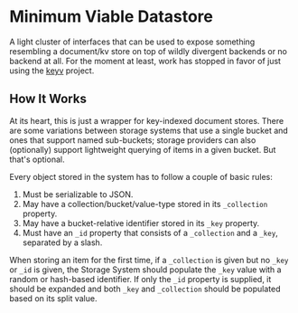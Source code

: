 # Minimum Viable Datastore

A light cluster of interfaces that can be used to expose something resembling a document/kv store on top of wildly divergent backends or no backend at all. For the moment at least, work has stopped in favor of just using the [keyv](https://github.com/jaredwray/keyv) project.

## How It Works

At its heart, this is just a wrapper for key-indexed document stores. There are some variations between storage systems that use a single bucket and ones that support named sub-buckets; storage providers can also (optionally) support lightweight querying of items in a given bucket. But that's optional.

Every object stored in the system has to follow a couple of basic rules:

1. Must be serializable to JSON.
2. May have a collection/bucket/value-type stored in its `_collection` property.
3. May have a bucket-relative identifier stored in its `_key` property.
4. Must have an `_id` property that consists of a `_collection` and a `_key`, separated by a slash.

When storing an item for the first time, if a `_collection` is given but no `_key` or `_id` is given, the Storage System should populate the `_key` value with a random or hash-based identifier. If only the `_id` property is supplied, it should be expanded and both `_key` and `_collection` should be populated based on its split value.
